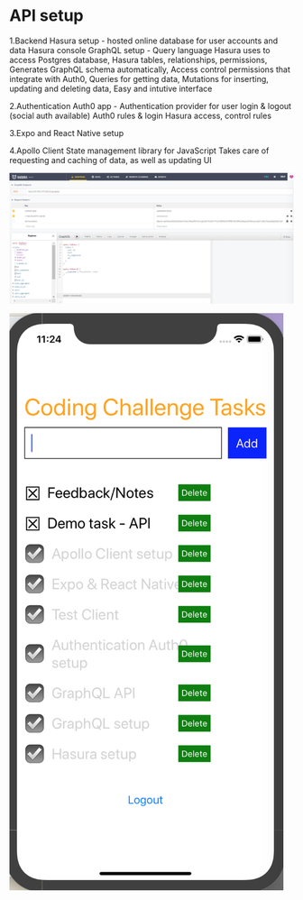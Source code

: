 # API setup

1.Backend
  Hasura setup - hosted online database for user accounts and data
  Hasura console
  GraphQL setup - Query language Hasura uses to access Postgres database, 
                  Hasura tables, relationships, permissions,
                   Generates GraphQL schema automatically, 
                   Access control permissions that integrate with Auth0, 
                   Queries for getting data,
                   Mutations for inserting, updating and deleting data,
                   Easy and intutive interface

2.Authentication
  Auth0 app - Authentication provider for user login & logout (social auth available)
  Auth0 rules & login
  Hasura access, control rules

3.Expo and React Native setup

4.Apollo Client
  State management library for JavaScript
  Takes care of requesting and caching of data, as well as updating UI



![ScreenShot](/assets/Screen%20Shot%202020-07-12%20at%2011.37.11%20AM.png)



![ScreenShot](/assets/Screen%20Shot%202020-07-12%20at%2011.24.36%20AM.png)
